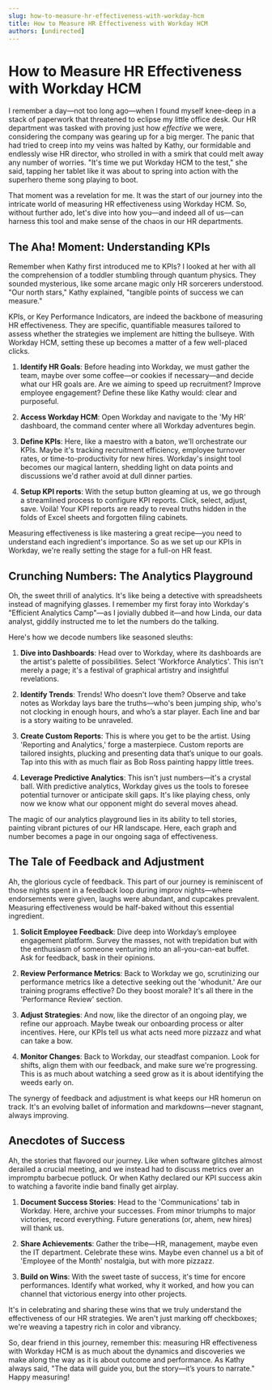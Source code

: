 ```yaml
---
slug: how-to-measure-hr-effectiveness-with-workday-hcm
title: How to Measure HR Effectiveness with Workday HCM
authors: [undirected]
---
```



# How to Measure HR Effectiveness with Workday HCM

I remember a day—not too long ago—when I found myself knee-deep in a stack of paperwork that threatened to eclipse my little office desk. Our HR department was tasked with proving just how *effective* we were, considering the company was gearing up for a big merger. The panic that had tried to creep into my veins was halted by Kathy, our formidable and endlessly wise HR director, who strolled in with a smirk that could melt away any number of worries. "It's time we put Workday HCM to the test," she said, tapping her tablet like it was about to spring into action with the superhero theme song playing to boot.

That moment was a revelation for me. It was the start of our journey into the intricate world of measuring HR effectiveness using Workday HCM. So, without further ado, let's dive into how you—and indeed all of us—can harness this tool and make sense of the chaos in our HR departments. 

## The Aha! Moment: Understanding KPIs

Remember when Kathy first introduced me to KPIs? I looked at her with all the comprehension of a toddler stumbling through quantum physics. They sounded mysterious, like some arcane magic only HR sorcerers understood. "Our north stars," Kathy explained, "tangible points of success we can measure." 

KPIs, or Key Performance Indicators, are indeed the backbone of measuring HR effectiveness. They are specific, quantifiable measures tailored to assess whether the strategies we implement are hitting the bullseye. With Workday HCM, setting these up becomes a matter of a few well-placed clicks.

1. **Identify HR Goals**: Before heading into Workday, we must gather the team, maybe over some coffee—or cookies if necessary—and decide what our HR goals are. Are we aiming to speed up recruitment? Improve employee engagement? Define these like Kathy would: clear and purposeful.

2. **Access Workday HCM**: Open Workday and navigate to the 'My HR' dashboard, the command center where all Workday adventures begin.

3. **Define KPIs**: Here, like a maestro with a baton, we'll orchestrate our KPIs. Maybe it's tracking recruitment efficiency, employee turnover rates, or time-to-productivity for new hires. Workday's insight tool becomes our magical lantern, shedding light on data points and discussions we'd rather avoid at dull dinner parties.

4. **Setup KPI reports**: With the setup button gleaming at us, we go through a streamlined process to configure KPI reports. Click, select, adjust, save. Voilà! Your KPI reports are ready to reveal truths hidden in the folds of Excel sheets and forgotten filing cabinets. 

Measuring effectiveness is like mastering a great recipe—you need to understand each ingredient's importance. So as we set up our KPIs in Workday, we're really setting the stage for a full-on HR feast.

## Crunching Numbers: The Analytics Playground

Oh, the sweet thrill of analytics. It's like being a detective with spreadsheets instead of magnifying glasses. I remember my first foray into Workday's "Efficient Analytics Camp"—as I jovially dubbed it—and how Linda, our data analyst, giddily instructed me to let the numbers do the talking.

Here's how we decode numbers like seasoned sleuths:

1. **Dive into Dashboards**: Head over to Workday, where its dashboards are the artist's palette of possibilities. Select 'Workforce Analytics'. This isn't merely a page; it's a festival of graphical artistry and insightful revelations.

2. **Identify Trends**: Trends! Who doesn't love them? Observe and take notes as Workday lays bare the truths—who's been jumping ship, who's not clocking in enough hours, and who’s a star player. Each line and bar is a story waiting to be unraveled.

3. **Create Custom Reports**: This is where you get to be the artist. Using 'Reporting and Analytics,' forge a masterpiece. Custom reports are tailored insights, plucking and presenting data that’s unique to our goals. Tap into this with as much flair as Bob Ross painting happy little trees.

4. **Leverage Predictive Analytics**: This isn't just numbers—it's a crystal ball. With predictive analytics, Workday gives us the tools to foresee potential turnover or anticipate skill gaps. It's like playing chess, only now we know what our opponent might do several moves ahead.

The magic of our analytics playground lies in its ability to tell stories, painting vibrant pictures of our HR landscape. Here, each graph and number becomes a page in our ongoing saga of effectiveness.

## The Tale of Feedback and Adjustment

Ah, the glorious cycle of feedback. This part of our journey is reminiscent of those nights spent in a feedback loop during improv nights—where endorsements were given, laughs were abundant, and cupcakes prevalent. Measuring effectiveness would be half-baked without this essential ingredient.

1. **Solicit Employee Feedback**: Dive deep into Workday’s employee engagement platform. Survey the masses, not with trepidation but with the enthusiasm of someone venturing into an all-you-can-eat buffet. Ask for feedback, bask in their opinions.

2. **Review Performance Metrics**: Back to Workday we go, scrutinizing our performance metrics like a detective seeking out the 'whodunit.' Are our training programs effective? Do they boost morale? It's all there in the 'Performance Review' section.

3. **Adjust Strategies**: And now, like the director of an ongoing play, we refine our approach. Maybe tweak our onboarding process or alter incentives. Here, our KPIs tell us what acts need more pizzazz and what can take a bow.

4. **Monitor Changes**: Back to Workday, our steadfast companion. Look for shifts, align them with our feedback, and make sure we're progressing. This is as much about watching a seed grow as it is about identifying the weeds early on.

The synergy of feedback and adjustment is what keeps our HR homerun on track. It's an evolving ballet of information and markdowns—never stagnant, always improving.

## Anecdotes of Success

Ah, the stories that flavored our journey. Like when software glitches almost derailed a crucial meeting, and we instead had to discuss metrics over an impromptu barbecue potluck. Or when Kathy declared our KPI success akin to watching a favorite indie band finally get airplay.

1. **Document Success Stories**: Head to the 'Communications' tab in Workday. Here, archive your successes. From minor triumphs to major victories, record everything. Future generations (or, ahem, new hires) will thank us.

2. **Share Achievements**: Gather the tribe—HR, management, maybe even the IT department. Celebrate these wins. Maybe even channel us a bit of 'Employee of the Month' nostalgia, but with more pizzazz.

3. **Build on Wins**: With the sweet taste of success, it's time for encore performances. Identify what worked, why it worked, and how you can channel that victorious energy into other projects.

It's in celebrating and sharing these wins that we truly understand the effectiveness of our HR strategies. We aren't just marking off checkboxes; we're weaving a tapestry rich in color and vibrancy.

So, dear friend in this journey, remember this: measuring HR effectiveness with Workday HCM is as much about the dynamics and discoveries we make along the way as it is about outcome and performance. As Kathy always said, "The data will guide you, but the story—it’s yours to narrate." Happy measuring!